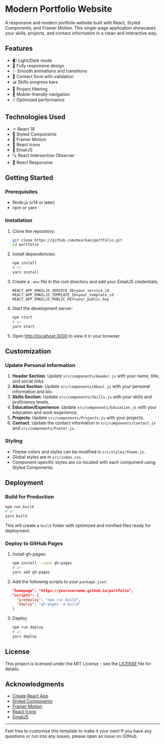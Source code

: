 # Modern Portfolio Website

A responsive and modern portfolio website built with React, Styled Components, and Framer Motion. This single-page application showcases your skills, projects, and contact information in a clean and interactive way.

## Features

- 🌓 Light/Dark mode
- 📱 Fully responsive design
- ✨ Smooth animations and transitions
- 📝 Contact form with validation
- 📊 Skills progress bars
- 🎯 Project filtering
- 📱 Mobile-friendly navigation
- ⚡ Optimized performance

## Technologies Used

- ⚛️ React 18
- 💅 Styled Components
- 🎨 Framer Motion
- 📱 React Icons
- 📧 EmailJS
- 🔍 React Intersection Observer
- 📱 React Responsive

## Getting Started

### Prerequisites

- Node.js (v14 or later)
- npm or yarn

### Installation

1. Clone the repository:
   ```bash
   git clone https://github.com/mxarkan/portfolio.git
   cd portfolio
   ```

2. Install dependencies:
   ```bash
   npm install
   # or
   yarn install
   ```

3. Create a `.env` file in the root directory and add your EmailJS credentials:
   ```
   REACT_APP_EMAILJS_SERVICE_ID=your_service_id
   REACT_APP_EMAILJS_TEMPLATE_ID=your_template_id
   REACT_APP_EMAILJS_PUBLIC_KEY=your_public_key
   ```

4. Start the development server:
   ```bash
   npm start
   # or
   yarn start
   ```

5. Open [http://localhost:3000](http://localhost:3000) to view it in your browser.

## Customization

### Update Personal Information

1. **Header Section**: Update `src/components/Header.js` with your name, title, and social links.
2. **About Section**: Update `src/components/About.js` with your personal information and bio.
3. **Skills Section**: Update `src/components/Skills.js` with your skills and proficiency levels.
4. **Education/Experience**: Update `src/components/Education.js` with your education and work experience.
5. **Projects**: Update `src/components/Projects.js` with your projects.
6. **Contact**: Update the contact information in `src/components/Contact.js` and `src/components/Footer.js`.

### Styling

- Theme colors and styles can be modified in `src/styles/theme.js`.
- Global styles are in `src/index.css`.
- Component-specific styles are co-located with each component using Styled Components.

## Deployment

### Build for Production

```bash
npm run build
# or
yarn build
```

This will create a `build` folder with optimized and minified files ready for deployment.

### Deploy to GitHub Pages

1. Install gh-pages:
   ```bash
   npm install --save gh-pages
   # or
   yarn add gh-pages
   ```

2. Add the following scripts to your `package.json`:
   ```json
   "homepage": "https://yourusername.github.io/portfolio",
   "scripts": {
     "predeploy": "npm run build",
     "deploy": "gh-pages -d build"
   }
   ```

3. Deploy:
   ```bash
   npm run deploy
   # or
   yarn deploy
   ```

## License

This project is licensed under the MIT License - see the [LICENSE](LICENSE) file for details.

## Acknowledgments

- [Create React App](https://create-react-app.dev/)
- [Styled Components](https://styled-components.com/)
- [Framer Motion](https://www.framer.com/motion/)
- [React Icons](https://react-icons.github.io/react-icons/)
- [EmailJS](https://www.emailjs.com/)

---

Feel free to customize this template to make it your own! If you have any questions or run into any issues, please open an issue on GitHub.
